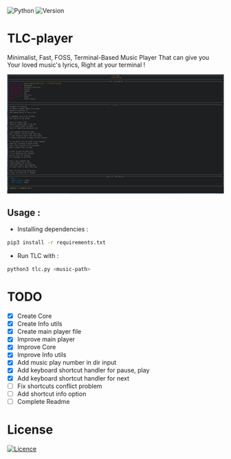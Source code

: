 ![Python](https://img.shields.io/badge/python-3670A0?style=for-the-badge&logo=python&logoColor=ffdd54) 
![Version](https://img.shields.io/badge/version-1.0.0-blue)  


# TLC-player
Minimalist, Fast, FOSS, Terminal-Based Music Player That can give you Your loved music's lyrics, Right at your terminal !

![picture](https://github.com/SepehrRasouli/Tlc-player/blob/main/pictures/1.png)

## Usage :
* Installing dependencies :
```bash
pip3 install -r requirements.txt
```
* Run TLC with :
```bash 
python3 tlc.py <music-path>
```

# TODO
- [X] Create Core
- [X] Create Info utils
- [X] Create main player file
- [X] Improve main player
- [X] Improve Core
- [X] Improve Info utils
- [X] Add music play number in dir input
- [X] Add keyboard shortcut handler for pause, play
- [X] Add keyboard shortcut handler for next
- [ ] Fix shortcuts conflict problem
- [ ] Add shortcut info option
- [ ] Complete Readme

# License
[![Licence](https://img.shields.io/github/license/Ileriayo/markdown-badges?style=for-the-badge)](./LICENSE)

